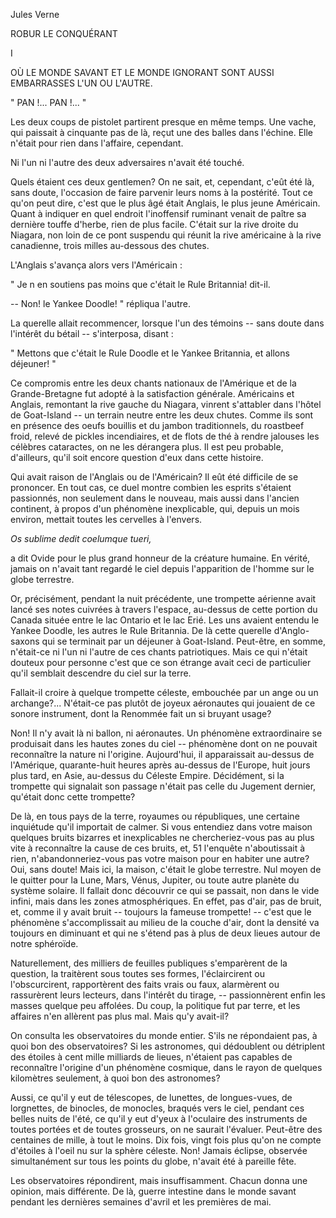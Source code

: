 Jules Verne

ROBUR LE CONQUÉRANT

I

OÙ LE MONDE SAVANT ET LE MONDE IGNORANT SONT AUSSI EMBARRASSES L'UN OU L'AUTRE.

" PAN !... PAN !... "

Les deux coups de pistolet partirent presque en même temps. Une vache, qui paissait à cinquante pas de là, reçut une des balles dans l'échine. Elle n'était pour rien dans l'affaire, cependant.

Ni l'un ni l'autre des deux adversaires n'avait été touché. 

Quels étaient ces deux gentlemen? On ne sait, et, cependant, c'eût été là, sans doute, l'occasion de faire parvenir leurs noms à la postérité. Tout ce qu'on peut dire, c'est que le plus âgé était Anglais, le plus jeune Américain. Quant à indiquer en quel endroit l'inoffensif ruminant venait de paître sa dernière touffe d'herbe, rien de plus facile. C'était sur la rive droite du Niagara, non loin de ce pont suspendu qui réunit la rive américaine à la rive canadienne, trois milles au-dessous des chutes.

L'Anglais s'avança alors vers l'Américain :

" Je n en soutiens pas moins que c'était le Rule Britannia! dit-il.

-- Non! le Yankee Doodle! " répliqua l'autre.

La querelle allait recommencer, lorsque l'un des témoins -- sans doute dans l'intérêt du bétail -- s'interposa, disant :

" Mettons que c'était le Rule Doodle et le Yankee Britannia, et allons déjeuner! "

Ce compromis entre les deux chants nationaux de l'Amérique et de la Grande-Bretagne fut adopté à la satisfaction générale. Américains et Anglais, remontant la rive gauche du Niagara, vinrent s'attabler dans l'hôtel de Goat-Island -- un terrain neutre entre les deux chutes. Comme ils sont en présence des oeufs bouillis et du jambon traditionnels, du roastbeef froid, relevé de pickles incendiaires, et de flots de thé à rendre jalouses les célèbres cataractes, on ne les dérangera plus. Il est peu probable, d'ailleurs, qu'il soit encore question d'eux dans cette histoire.

Qui avait raison de l'Anglais ou de l'Américain? Il eût été difficile de se prononcer. En tout cas, ce duel montre combien les esprits s'étaient passionnés, non seulement dans le nouveau, mais aussi dans l'ancien continent, à propos d'un phénomène inexplicable, qui, depuis un mois environ, mettait toutes les cervelles à l'envers.

_Os sublime dedit coelumque tueri,_ 


a dit Ovide pour le plus grand honneur de la créature humaine. En vérité, jamais on n'avait tant regardé le ciel depuis l'apparition de l'homme sur le globe terrestre.

Or, précisément, pendant la nuit précédente, une trompette aérienne avait lancé ses notes cuivrées à travers l'espace, au-dessus de cette portion du Canada située entre le lac Ontario et le lac Erié. Les uns avaient entendu le Yankee Doodle, les autres le Rule Britannia. De là cette querelle d'Anglo-saxons qui se terminait par un déjeuner à Goat-Island. Peut-être, en somme, n'était-ce ni l'un ni l'autre de ces chants patriotiques. Mais ce qui n'était douteux pour personne c'est que ce son étrange avait ceci de particulier qu'il semblait descendre du ciel sur la terre.

Fallait-il croire à quelque trompette céleste, embouchée par un ange ou un archange?... N'était-ce pas plutôt de joyeux aéronautes qui jouaient de ce sonore instrument, dont la Renommée fait un si bruyant usage?

Non! Il n'y avait là ni ballon, ni aéronautes. Un phénomène extraordinaire se produisait dans les hautes zones du ciel -- phénomène dont on ne pouvait reconnaître la nature ni l'origine. Aujourd'hui, il apparaissait au-dessus de l'Amérique, quarante-huit heures après au-dessus de l'Europe, huit jours plus tard, en Asie, au-dessus du Céleste Empire. Décidément, si la trompette qui signalait son passage n'était pas celle du Jugement dernier, qu'était donc cette trompette?

De là, en tous pays de la terre, royaumes ou républiques, une certaine inquiétude qu'il importait de calmer. Si vous entendiez dans votre maison quelques bruits bizarres et inexplicables ne chercheriez-vous pas au plus vite à reconnaître la cause de ces bruits, et, 51 l'enquête n'aboutissait à rien, n'abandonneriez-vous pas votre maison pour en habiter une autre? Oui, sans doute! Mais ici, la maison, c'était le globe terrestre. Nul moyen de le quitter pour la Lune, Mars, Vénus, Jupiter, ou toute autre planète du système solaire. Il fallait donc découvrir ce qui se passait, non dans le vide infini, mais dans les zones atmosphériques. En effet, pas d'air, pas de bruit, et, comme il y avait bruit -- toujours la fameuse trompette! -- c'est que le phénomène s'accomplissait au milieu de la couche d'air, dont la densité va toujours en diminuant et qui ne s'étend pas à plus de deux lieues autour de notre sphéroïde.

Naturellement, des milliers de feuilles publiques s'emparèrent de la question, la traitèrent sous toutes ses formes, l'éclaircirent ou l'obscurcirent, rapportèrent des faits vrais ou faux, alarmèrent ou rassurèrent leurs lecteurs, dans l'intérêt du tirage, -- passionnèrent enfin les masses quelque peu affolées. Du coup, la politique fut par terre, et les affaires n'en allèrent pas plus mal. Mais qu'y avait-il?

On consulta les observatoires du monde entier. S'ils ne répondaient pas, à quoi bon des observatoires? Si les astronomes, qui dédoublent ou détriplent des étoiles à cent mille milliards de lieues, n'étaient pas capables de reconnaître l'origine d'un phénomène cosmique, dans le rayon de quelques kilomètres seulement, à quoi bon des astronomes?

Aussi, ce qu'il y eut de télescopes, de lunettes, de longues-vues, de lorgnettes, de binocles, de monocles, braqués vers le ciel, pendant ces belles nuits de l'été, ce qu'il y eut d'yeux à l'oculaire des instruments de toutes portées et de toutes grosseurs, on ne saurait l'évaluer. Peut-être des centaines de mille, à tout le moins. Dix fois, vingt fois plus qu'on ne compte d'étoiles à l'oeil nu sur la sphère céleste. Non! Jamais éclipse, observée simultanément sur tous les points du globe, n'avait été à pareille fête.

Les observatoires répondirent, mais insuffisamment. Chacun donna une opinion, mais différente. De là, guerre intestine dans le monde savant pendant les dernières semaines d'avril et les premières de mai. 
